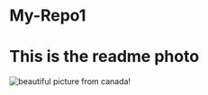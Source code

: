 # My-Repo1
# This is the readme photo
![beautiful picture from canada!](https://www.google.com/url?sa=i&url=https%3A%2F%2Fwww.planetware.com%2Fpictures%2Fcanada-cdn.htm&psig=AOvVaw1oZZvl0xknDC6YS01OZs17&ust=1672500015810000&source=images&cd=vfe&ved=0CBAQjRxqFwoTCKDP9JzSofwCFQAAAAAdAAAAABAE "photo from canada")
